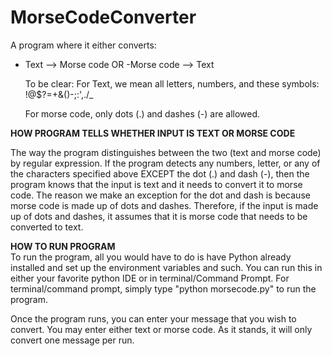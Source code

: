 # MorseCodeConverter
A program where it either converts:
- Text --> Morse code
  OR
  -Morse code --> Text
  
  To be clear:
  For Text, we mean all letters, numbers, and these symbols: !@$?=+&()-;:',./_
  
  For morse code, only dots (.) and dashes (-) are allowed.

__HOW PROGRAM TELLS WHETHER INPUT IS TEXT OR MORSE CODE__

The way the program distinguishes between the two (text and morse code) by regular expression.
If the program detects any numbers, letter, or any of the characters specified above EXCEPT the dot (.) and dash (-), then the program knows that the input is text and it needs to convert it to morse code. The reason we make an exception for the dot and dash is because morse code is made up of dots and dashes. Therefore, if the input is made up of dots and dashes, it assumes that it is morse code that needs to be converted to text.
  
__HOW TO RUN PROGRAM__  
To run the program, all you would have to do is have Python already installed and set up the environment variables and such. You can run this in either your favorite python IDE or in terminal/Command Prompt. For terminal/command prompt, simply type "python morsecode.py" to run the program.
  
Once the program runs, you can enter your message that you wish to convert. You may enter either text or morse code. As it stands, it will only convert one message per run.
